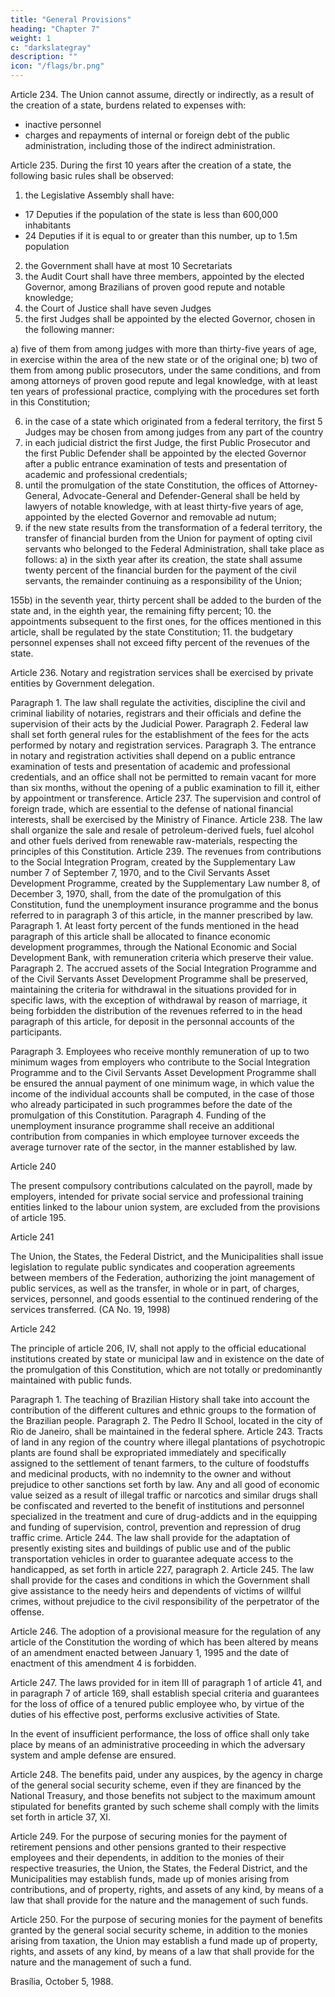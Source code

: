 ```yaml
---
title: "General Provisions"
heading: "Chapter 7"
weight: 1
c: "darkslategray"
description: ""
icon: "/flags/br.png"
---
```



Article 234.  The Union cannot  assume, directly or indirectly, as a result of the creation of a state, burdens related to expenses with:
- inactive personnel 
- charges and repayments of internal or foreign debt of the public administration, including those of the indirect administration.


Article 235. During the first 10 years after the creation of a state, the following basic rules shall be observed:

1. the Legislative Assembly shall have:
  - 17 Deputies if the population of the state is less than 600,000 inhabitants
  - 24 Deputies if it is equal to or greater than this number, up to 1.5m population
2. the Government shall have at most 10 Secretariats
3. the Audit Court shall have three members, appointed by the elected Governor, among Brazilians of proven good repute and notable knowledge;
4. the Court of Justice shall have seven Judges
5. the first Judges shall be appointed by the elected Governor, chosen in the
following manner:

a) five of them from among judges with more than thirty-five years of age, in
exercise within the area of the new state or of the original one;
b) two of them from among public prosecutors, under the same conditions, and
from among attorneys of proven good repute and legal knowledge, with at
least ten years of professional practice, complying with the procedures set
forth in this Constitution;

6.  in the case of a state which originated from a federal territory, the first 5 Judges may be chosen from among judges from any part of the country
7.   in each judicial district the first Judge, the first Public Prosecutor and the
first Public Defender shall be appointed by the elected Governor after a public entrance
examination of tests and presentation of academic and professional credentials;
8.    until the promulgation of the state Constitution, the offices of Attorney-
General, Advocate-General and Defender-General shall be held by lawyers of notable
knowledge, with at least thirty-five years of age, appointed by the elected Governor
and removable ad nutum;
9.  if the new state results from the transformation of a federal territory, the
transfer of financial burden from the Union for payment of opting civil servants who
belonged to the Federal Administration, shall take place as follows:
a) in the sixth year after its creation, the state shall assume twenty percent of
the financial burden for the payment of the civil servants, the remainder
continuing as a responsibility of the Union;

155b) in the seventh year, thirty percent shall be added to the burden of the state
and, in the eighth year, the remaining fifty percent;
10.  the appointments subsequent to the first ones, for the offices mentioned
in this article, shall be regulated by the state Constitution;
11.  the budgetary personnel expenses shall not exceed fifty percent of the
revenues of the state.

Article 236.  Notary and registration services shall be exercised by private entities by Government delegation.

Paragraph 1. The law shall regulate the activities, discipline the civil and criminal
liability of notaries, registrars and their officials and define the supervision of their
acts by the Judicial Power.
Paragraph 2. Federal law shall set forth general rules for the establishment of the
fees for the acts performed by notary and registration services.
Paragraph 3. The entrance in notary and registration activities shall depend on a
public entrance examination of tests and presentation of academic and professional
credentials, and an office shall not be permitted to remain vacant for more than six
months, without the opening of a public examination to fill it, either by appointment
or transference.
Article 237.  The supervision and control of foreign trade, which are essential to the
defense of national financial interests, shall be exercised by the Ministry of Finance.
Article 238. The law shall organize the sale and resale of petroleum-derived fuels,
fuel alcohol and other fuels derived from renewable raw-materials, respecting the
principles of this Constitution.
Article 239. The revenues from contributions to the Social Integration Program,
created by the Supplementary Law number 7 of September 7, 1970, and to the Civil
Servants Asset Development Programme, created by the Supplementary Law number
8, of December 3, 1970, shall, from the date of the promulgation of this Constitution,
fund the unemployment insurance programme and the bonus referred to in paragraph
3 of this article, in the manner prescribed by law.
Paragraph 1. At least forty percent of the funds mentioned in the head paragraph of
this article shall be allocated to finance economic development programmes, through
the National Economic and Social Development Bank, with remuneration criteria
which preserve their value.
Paragraph 2. The accrued assets of the Social Integration Programme and of
the Civil Servants Asset Development Programme shall be preserved, maintaining
the criteria for withdrawal in the situations provided for in specific laws, with the
exception of withdrawal by reason of marriage, it being forbidden the distribution
of the revenues referred to in the head paragraph of this article, for deposit in the
personnal accounts of the participants.

Paragraph 3. Employees who receive monthly remuneration of up to two minimum
wages from employers who contribute to the Social Integration Programme and to the Civil Servants Asset Development Programme shall be ensured the annual payment of one minimum wage, in which value the income of the individual accounts shall be
computed, in the case of those who already participated in such programmes before
the date of the promulgation of this Constitution.
Paragraph 4. Funding of the unemployment insurance programme shall receive
an additional contribution from companies in which employee turnover exceeds the
average turnover rate of the sector, in the manner established by law.

Article 240

The present compulsory contributions calculated on the payroll, made by employers, intended for private social service and professional training entities linked to the labour union system, are excluded from the provisions of article 195.

Article 241

The Union, the States, the Federal District, and the Municipalities shall issue legislation to regulate public syndicates and cooperation agreements between members of the Federation, authorizing the joint management of public services, as
well as the transfer, in whole or in part, of charges, services, personnel, and goods
essential to the continued rendering of the services transferred. (CA No. 19, 1998)

Article 242

The principle of article 206, IV, shall not apply to the official educational institutions created by state or municipal law and in existence on the date of the promulgation of this Constitution, which are not totally or predominantly maintained
with public funds.

Paragraph 1. The teaching of Brazilian History shall take into account the
contribution of the different cultures and ethnic groups to the formation of the
Brazilian people.
Paragraph 2. The Pedro II School, located in the city of Rio de Janeiro, shall be
maintained in the federal sphere.
Article 243.  Tracts of land in any region of the country where illegal plantations
of psychotropic plants are found shall be expropriated immediately and specifically
assigned to the settlement of tenant farmers, to the culture of foodstuffs and medicinal
products, with no indemnity to the owner and without prejudice to other sanctions
set forth by law.
Any and all good of economic value seized as a result of illegal
traffic or narcotics and similar drugs shall be confiscated and reverted to the benefit
of institutions and personnel specialized in the treatment and cure of drug-addicts
and in the equipping and funding of supervision, control, prevention and repression
of drug traffic crime.
Article 244.  The law shall provide for the adaptation of presently existing sites and
buildings of public use and of the public transportation vehicles in order to guarantee
adequate access to the handicapped, as set forth in article 227, paragraph 2.
Article 245. The law shall provide for the cases and conditions in which the
Government shall give assistance to the needy heirs and dependents of victims of willful
crimes, without prejudice to the civil responsibility of the perpetrator of the offense.


Article 246.  The adoption of a provisional measure for the regulation of any article of the Constitution the wording of which has been altered by means of an amendment enacted between January 1, 1995 and the date of enactment of this amendment 4 is forbidden.

Article 247.  The laws provided for in item III of paragraph 1 of article 41, and in paragraph 7 of article 169, shall establish special criteria and guarantees for the loss of office of a tenured public employee who, by virtue of the duties of his effective post, performs exclusive activities of State.

In the event of insufficient performance, the loss of office shall only take place by means of an administrative proceeding in which the adversary system and ample defense are ensured.

Article 248. The benefits paid, under any auspices, by the agency in charge of the general social security scheme, even if they are financed by the National Treasury, and those benefits not subject to the maximum amount stipulated for benefits granted by such scheme shall comply with the limits set forth in article 37, XI.

Article 249.  For the purpose of securing monies for the payment of retirement pensions and other pensions granted to their respective employees and their dependents, in addition to the monies of their respective treasuries, the Union, the States, the Federal District, and the Municipalities may establish funds, made up of monies arising from contributions, and of property, rights, and assets of any kind, by means of a law that shall provide for the nature and the management of such funds. 

Article 250. For the purpose of securing monies for the payment of benefits granted by the general social security scheme, in addition to the monies arising from taxation, the Union may establish a fund made up of property, rights, and assets of any kind, by means of a law that shall provide for the nature and the management of such a fund.

Brasília, October 5, 1988.

